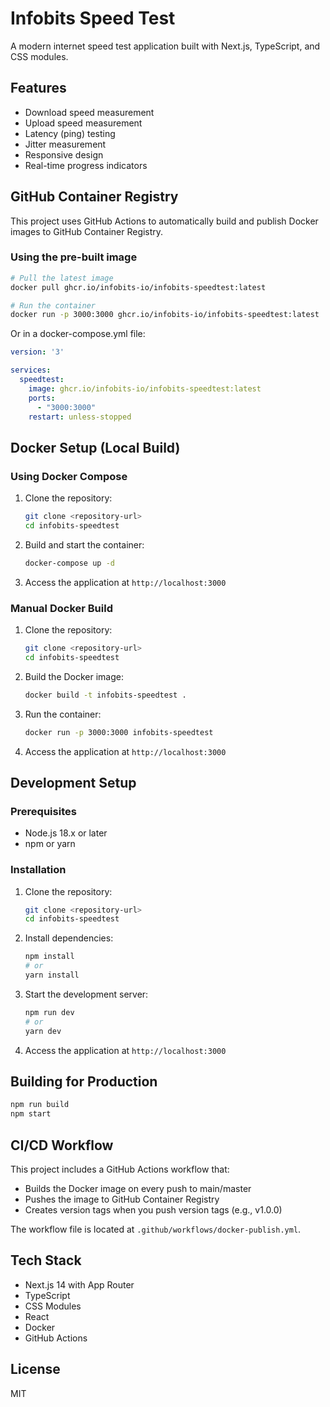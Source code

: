 # Infobits Speed Test

A modern internet speed test application built with Next.js, TypeScript, and CSS modules.

## Features

- Download speed measurement
- Upload speed measurement
- Latency (ping) testing
- Jitter measurement
- Responsive design
- Real-time progress indicators

## GitHub Container Registry

This project uses GitHub Actions to automatically build and publish Docker images to GitHub Container Registry.

### Using the pre-built image

```bash
# Pull the latest image
docker pull ghcr.io/infobits-io/infobits-speedtest:latest

# Run the container
docker run -p 3000:3000 ghcr.io/infobits-io/infobits-speedtest:latest
```

Or in a docker-compose.yml file:

```yaml
version: '3'

services:
  speedtest:
    image: ghcr.io/infobits-io/infobits-speedtest:latest
    ports:
      - "3000:3000"
    restart: unless-stopped
```

## Docker Setup (Local Build)

### Using Docker Compose

1. Clone the repository:
   ```bash
   git clone <repository-url>
   cd infobits-speedtest
   ```

2. Build and start the container:
   ```bash
   docker-compose up -d
   ```

3. Access the application at `http://localhost:3000`

### Manual Docker Build

1. Clone the repository:
   ```bash
   git clone <repository-url>
   cd infobits-speedtest
   ```

2. Build the Docker image:
   ```bash
   docker build -t infobits-speedtest .
   ```

3. Run the container:
   ```bash
   docker run -p 3000:3000 infobits-speedtest
   ```

4. Access the application at `http://localhost:3000`

## Development Setup

### Prerequisites

- Node.js 18.x or later
- npm or yarn

### Installation

1. Clone the repository:
   ```bash
   git clone <repository-url>
   cd infobits-speedtest
   ```

2. Install dependencies:
   ```bash
   npm install
   # or
   yarn install
   ```

3. Start the development server:
   ```bash
   npm run dev
   # or
   yarn dev
   ```

4. Access the application at `http://localhost:3000`

## Building for Production

```bash
npm run build
npm start
```

## CI/CD Workflow

This project includes a GitHub Actions workflow that:
- Builds the Docker image on every push to main/master
- Pushes the image to GitHub Container Registry
- Creates version tags when you push version tags (e.g., v1.0.0)

The workflow file is located at `.github/workflows/docker-publish.yml`.

## Tech Stack

- Next.js 14 with App Router
- TypeScript
- CSS Modules
- React
- Docker
- GitHub Actions

## License

MIT